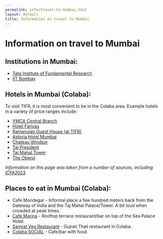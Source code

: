 ```yaml
---
permalink: info/travel-to-mumbai.html
layout: default
title: Information on travel to Mumbai
---
```


# Information on travel to Mumbai

## Institutions in Mumbai:

  * [Tata Institute of Fundamental Research](https://www.tifr.res.in)
  * [IIT Bombay](https://www.iitb.ac.in)

## Hotels in Mumbai (Colaba):

  To visit TIFR, it is most convenient to be in the Colaba area. Example
hotels in a variety of price ranges include:

  * [YMCA Central Branch](https://www.ymcabombay.org/central-branch)
  * [Hotel Fariyas](https://fariyas.com/hotel-in-mumbai/)
  * [Ramanujan Guest House (at TIFR)](https://www.tifr.res.in/~rgh/Contact.html)
  * [Astoria Hotel Mumbai](https://astoria-hotel.mumbaihotel.net/en/)
  * [Chateau Windsor](https://www.chateauwindsor.com)
  * [Taj President](https://www.tajhotels.co.uk/our-properties/hotels/president-mumbai-ihcl-seleqtions/)
  * [Taj Mahal Tower](https://www.tajhotels.com/en-in/taj/taj-mahal-tower-mumbai/)
  * [The Oberoi](https://www.oberoihotels.com/hotels-in-mumbai/)

*Information on this page was taken from a number of sources, including [ICFA2023](https://www.tifr.res.in/~icfa2023/).*

## Places to eat in Mumbai (Colaba):

  * Cafe Mondegar - Informal place a few hundred meters back from the Gateway of India and the Taj Mahal Palace/Tower. A bit loud when crowded at peak times.
  * [Cafe Marina](http://www.seapalacehotel.net/restaurants/restaurants.htm) - Rooftop terrace restaurant/bar on top of the Sea Palace Hotel.
  * [Samrat Veg Restaurant](http://www.prashantcaterers.com/samrat/) - Gujrati Thali restaurant in Colaba.
  * [Colaba SOCIAL](https://www.google.com/maps/place/Colaba+SOCIAL/@18.9216619,72.8322984,17z/data=!3m1!4b1!4m5!3m4!1s0x3be7d1c0ea74b9bf:0x41c1d5b1ada97f8c!8m2!3d18.9216619!4d72.8322984) - Cafe/bar with food.
